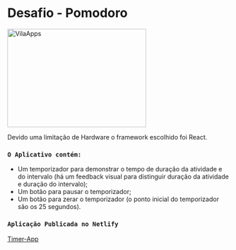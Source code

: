 # Desafio - Pomodoro
<img
  src="./Images/vilaapps-github.png"
  alt="VilaApps"
  width="314"
  height="222"
  style="display:flex; justify-content: flex-end;"
/>

Devido uma limitação de Hardware o framework escolhido foi React.

### `O Aplicativo contém:`

- Um temporizador para demonstrar o tempo de duração da atividade e do intervalo (há um feedback visual para distinguir duração da atividade e duração do intervalo);
- Um botão para pausar o temporizador;
- Um botão para zerar o temporizador (o ponto inicial do temporizador são os 25 segundos).

### `Aplicação Publicada no Netlify`

[Timer-App](https://friendly-haibt-66d5c8.netlify.app)
